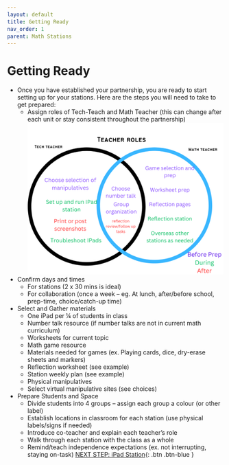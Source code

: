 ```yaml
---
layout: default
title: Getting Ready 
nav_order: 1
parent: Math Stations
---
```

# Getting Ready 

- Once you have established your partnership, you are ready to start setting up for your stations. Here are the steps you will need to take to get prepared: 
    - Assign roles of Tech-Teach and Math Teacher (this can change after each unit or stay consistent throughout the partnership)
<img src="images/teachers.png" style="width:700px;" alt="Stations"><br>
- Confirm days and times  
    - For stations (2 x 30 mins is ideal)
    - For collaboration (once a week – eg. At lunch, after/before school, prep-time, choice/catch-up time) 
- Select and Gather materials
    - One iPad per ¼ of students in class
    - Number talk resource (if number talks are not in current math curriculum)
    - Worksheets for current topic
    - Math game resource
    - Materials needed for games (ex. Playing cards, dice, dry-erase sheets and markers)
    - Reflection worksheet (see example)
    - Station weekly plan (see example)
    - Physical manipulatives
    - Select virtual manipulative sites (see choices) 
- Prepare Students and Space 
    - Divide students into 4 groups – assign each group a colour (or other label)
    - Establish locations in classroom for each station (use physical labels/signs if needed)
    - Introduce co-teacher and explain each teacher’s role
    - Walk through each station with the class as a whole
    - Remind/teach independence expectations (ex. not interrupting, staying on-task) 
[NEXT STEP: iPad Station](1-ipad-station.html){: .btn .btn-blue }
